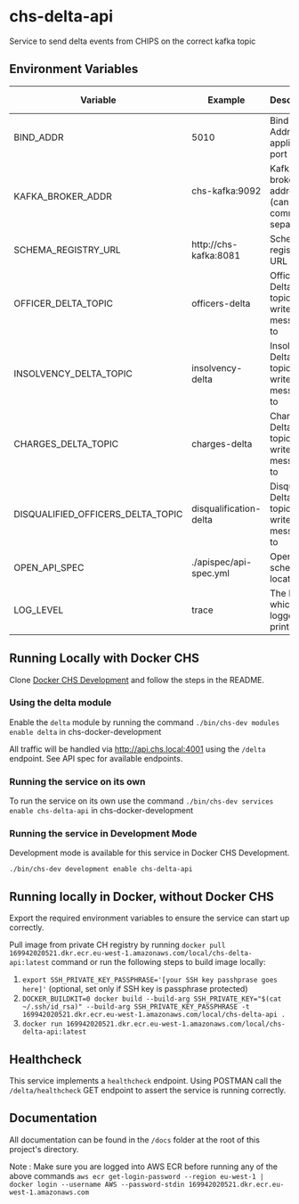 # chs-delta-api
Service to send delta events from CHIPS on the correct kafka topic

Environment Variables
-----------------

|  Variable                         |  Example                          |  Description                                        |  Required       | Default value |
| --------------------------------- | --------------------------------- | --------------------------------------------------  | --------------- | ------------- |
| BIND_ADDR                         | 5010                              | Bind Address / application port                     | YES             |               |
| KAFKA_BROKER_ADDR                 | chs-kafka:9092                    | Kafka broker address (can be comma separated)       | YES             |               |
| SCHEMA_REGISTRY_URL               | http://chs-kafka:8081             | Schema registry URL                                 | YES             |               |
| OFFICER_DELTA_TOPIC               | officers-delta                    | Officer Delta Kafka topic to write messages to      | YES             |               |
| INSOLVENCY_DELTA_TOPIC            | insolvency-delta                  | Insolvency Delta Kafka topic to write messages to   | YES             |               |
| CHARGES_DELTA_TOPIC               | charges-delta                     | Charges Delta Kafka topic to write messages to      | YES             |               |
| DISQUALIFIED_OFFICERS_DELTA_TOPIC | disqualification-delta            | Disqualified Delta Kafka topic to write messages to | YES             |               |
| OPEN_API_SPEC                     | ./apispec/api-spec.yml            | OpenAPI schema location                             | YES             |               |
| LOG_LEVEL                         | trace                             | The level at which the logger prints                | NO              | info          |

## Running Locally with Docker CHS
Clone [Docker CHS Development](https://github.com/companieshouse/docker-chs-development) and follow the steps in the README.

### Using the delta module
Enable the `delta` module  by running the command `./bin/chs-dev modules enable delta` in chs-docker-development

All traffic will be handled via http://api.chs.local:4001 using the `/delta` endpoint. See API spec for available endpoints.
### Running the service on its own
To run the service on its own use the command `./bin/chs-dev services enable chs-delta-api` in chs-docker-development

### Running the service in Development Mode
Development mode is available for this service in Docker CHS Development.

`./bin/chs-dev development enable chs-delta-api`

## Running locally in Docker, without Docker CHS
Export the required environment variables to ensure the service can start up correctly.

Pull image from private CH registry by running `docker pull 169942020521.dkr.ecr.eu-west-1.amazonaws.com/local/chs-delta-api:latest` 
command or run the following steps to build image locally:

1. `export SSH_PRIVATE_KEY_PASSPHRASE='[your SSH key passhprase goes here]'` (optional, set only if SSH key is passphrase protected)
2. `DOCKER_BUILDKIT=0 docker build --build-arg SSH_PRIVATE_KEY="$(cat ~/.ssh/id_rsa)" --build-arg SSH_PRIVATE_KEY_PASSPHRASE -t 169942020521.dkr.ecr.eu-west-1.amazonaws.com/local/chs-delta-api .`
3. `docker run 169942020521.dkr.ecr.eu-west-1.amazonaws.com/local/chs-delta-api:latest`

## Healthcheck
This service implements a `healthcheck` endpoint. Using POSTMAN call the `/delta/healthcheck` GET endpoint to assert 
the service is running correctly.

## Documentation
All documentation can be found in the `/docs` folder at the root of this project's directory.

Note : Make sure you are logged into AWS ECR before running any of the above commands
`aws ecr get-login-password --region eu-west-1 | docker login --username AWS --password-stdin 169942020521.dkr.ecr.eu-west-1.amazonaws.com
`